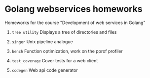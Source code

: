 # Golang webservices homeworks
Homeworks for the course "Development of web services in Golang"

1. `tree utility`
   Displays a tree of directories and files

2. `singer`
   Unix pipeline analogue

3. `bench`
   Function optimization, work on the pprof profiler

4. `test_coverage`
   Cover tests for a web client

5. `codegen`
   Web api code generator

